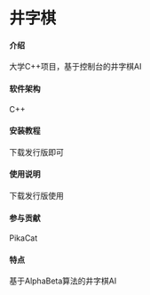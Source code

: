 # 井字棋

#### 介绍
大学C++项目，基于控制台的井字棋AI

#### 软件架构
C++

#### 安装教程
下载发行版即可

#### 使用说明
下载发行版使用

#### 参与贡献
PikaCat

#### 特点
基于AlphaBeta算法的井字棋AI